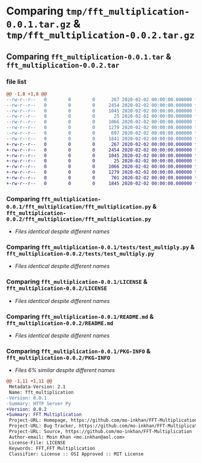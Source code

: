 # Comparing `tmp/fft_multiplication-0.0.1.tar.gz` & `tmp/fft_multiplication-0.0.2.tar.gz`

## Comparing `fft_multiplication-0.0.1.tar` & `fft_multiplication-0.0.2.tar`

### file list

```diff
@@ -1,8 +1,8 @@
--rw-r--r--   0        0        0      267 2020-02-02 00:00:00.000000 fft_multiplication-0.0.1/fft_multiplication/__init__.py
--rw-r--r--   0        0        0     2454 2020-02-02 00:00:00.000000 fft_multiplication-0.0.1/fft_multiplication/fft_multiplication.py
--rw-r--r--   0        0        0     1045 2020-02-02 00:00:00.000000 fft_multiplication-0.0.1/tests/test_multiply.py
--rw-r--r--   0        0        0       25 2020-02-02 00:00:00.000000 fft_multiplication-0.0.1/.gitignore
--rw-r--r--   0        0        0     1066 2020-02-02 00:00:00.000000 fft_multiplication-0.0.1/LICENSE
--rw-r--r--   0        0        0     1279 2020-02-02 00:00:00.000000 fft_multiplication-0.0.1/README.md
--rw-r--r--   0        0        0      697 2020-02-02 00:00:00.000000 fft_multiplication-0.0.1/pyproject.toml
--rw-r--r--   0        0        0     1841 2020-02-02 00:00:00.000000 fft_multiplication-0.0.1/PKG-INFO
+-rw-r--r--   0        0        0      267 2020-02-02 00:00:00.000000 fft_multiplication-0.0.2/fft_multiplication/__init__.py
+-rw-r--r--   0        0        0     2454 2020-02-02 00:00:00.000000 fft_multiplication-0.0.2/fft_multiplication/fft_multiplication.py
+-rw-r--r--   0        0        0     1045 2020-02-02 00:00:00.000000 fft_multiplication-0.0.2/tests/test_multiply.py
+-rw-r--r--   0        0        0       25 2020-02-02 00:00:00.000000 fft_multiplication-0.0.2/.gitignore
+-rw-r--r--   0        0        0     1066 2020-02-02 00:00:00.000000 fft_multiplication-0.0.2/LICENSE
+-rw-r--r--   0        0        0     1279 2020-02-02 00:00:00.000000 fft_multiplication-0.0.2/README.md
+-rw-r--r--   0        0        0      701 2020-02-02 00:00:00.000000 fft_multiplication-0.0.2/pyproject.toml
+-rw-r--r--   0        0        0     1845 2020-02-02 00:00:00.000000 fft_multiplication-0.0.2/PKG-INFO
```

### Comparing `fft_multiplication-0.0.1/fft_multiplication/fft_multiplication.py` & `fft_multiplication-0.0.2/fft_multiplication/fft_multiplication.py`

 * *Files identical despite different names*

### Comparing `fft_multiplication-0.0.1/tests/test_multiply.py` & `fft_multiplication-0.0.2/tests/test_multiply.py`

 * *Files identical despite different names*

### Comparing `fft_multiplication-0.0.1/LICENSE` & `fft_multiplication-0.0.2/LICENSE`

 * *Files identical despite different names*

### Comparing `fft_multiplication-0.0.1/README.md` & `fft_multiplication-0.0.2/README.md`

 * *Files identical despite different names*

### Comparing `fft_multiplication-0.0.1/PKG-INFO` & `fft_multiplication-0.0.2/PKG-INFO`

 * *Files 6% similar despite different names*

```diff
@@ -1,11 +1,11 @@
 Metadata-Version: 2.1
 Name: fft_multiplication
-Version: 0.0.1
-Summary: HTTP Server Py
+Version: 0.0.2
+Summary: FFT Multiplication
 Project-URL: Homepage, https://github.com/mo-inkhan/FFT-Multiplication
 Project-URL: Bug Tracker, https://github.com/mo-inkhan/FFT-Multiplication/issues
 Project-URL: Source, https://github.com/mo-inkhan/FFT-Multiplication
 Author-email: Moin Khan <mo.inkhan@aol.com>
 License-File: LICENSE
 Keywords: FFT,FFT Multiplication
 Classifier: License :: OSI Approved :: MIT License
```

